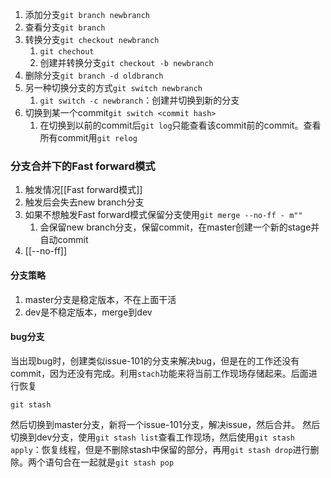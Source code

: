 1. 添加分支`git branch newbranch`
2. 查看分支`git branch`
3. 转换分支`git checkout newbranch`
	1. `git chechout`
	2. 创建并转换分支`git checkout -b newbranch`
4. 删除分支`git branch -d oldbranch`
5. 另一种切换分支的方式`git switch newbranch`
	1. `git switch -c newbranch`：创建并切换到新的分支
6. 切换到某一个commit`git switch <commit hash>`
	1. 在切换到以前的commit后`git log`只能查看该commit前的commit。查看所有commit用`git relog`

### 分支合并下的Fast forward模式
1. 触发情况[[Fast forward模式]]
2. 触发后会失去new branch分支
3. 如果不想触发Fast forward模式保留分支使用`git merge --no-ff - m""`
	1. 会保留new branch分支，保留commit，在master创建一个新的stage并自动commit
4. [[--no-ff]]

#### 分支策略
1. master分支是稳定版本，不在上面干活
2. dev是不稳定版本，merge到dev

#### bug分支
当出现bug时，创建类似issue-101的分支来解决bug，但是在的工作还没有commit，因为还没有完成。利用`stach`功能来将当前工作现场存储起来。后面进行恢复
```
git stash
```
然后切换到master分支，新将一个issue-101分支，解决issue，然后合并。
然后切换到dev分支，使用`git stash list`查看工作现场，然后使用`git stash apply`：恢复线程，但是不删除stash中保留的部分，再用`git stash drop`进行删除。两个语句合在一起就是`git stash pop`